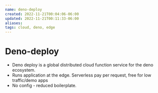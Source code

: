 ```yaml
---
name: deno-deploy
created: 2022-11-21T00:04:06-06:00
updated: 2022-11-21T00:11:33-06:00
aliases: 
tags: cloud, deno, edge
---
```

# Deno-deploy

- Deno deploy is a global distributed cloud function service for the deno ecosystem.
- Runs application at the edge.  Serverless pay per request, free for low traffic/demo apps
- No config - reduced boilerplate.

## 
